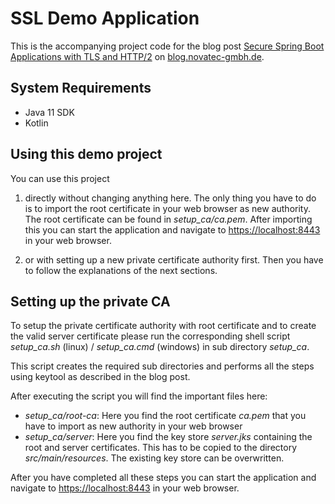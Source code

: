# SSL Demo Application

This is the accompanying project code for the blog post [Secure Spring Boot Applications with TLS and HTTP/2](https://www.novatec-gmbh.de/en/blog/spring-boot-applications-tls-http2/) 
on [blog.novatec-gmbh.de](https://blog.novatec-gmbh.de).

## System Requirements

* Java 11 SDK
* Kotlin

## Using this demo project

You can use this project 

1. directly without changing anything here.
The only thing you have to do is to import the root certificate in 
your web browser as new authority. The root certificate can be found
in *setup_ca/ca.pem*. After importing this you can start the application and 
navigate to [https://localhost:8443](https://localhost:8443) in your web browser.

2. or with setting up a new private certificate authority first. Then you have to follow the
explanations of the next sections.  

## Setting up the private CA

To setup the private certificate authority with root certificate and to create the valid
server certificate please run the corresponding shell script *setup_ca.sh* (linux) / *setup_ca.cmd* (windows) 
in sub directory *setup_ca*.

This script creates the required sub directories and performs all the steps using keytool
as described in the blog post.

After executing the script you will find the important files here:

* _setup_ca/root-ca_: Here you find the root certificate *ca.pem* that you have to import as new authority in your web browser
* _setup_ca/server_: Here you find the key store *server.jks* containing the root and server certificates. 
This has to be copied to the directory *src/main/resources*. The existing key store can be overwritten.

After you have completed all these steps you can start the application and 
navigate to [https://localhost:8443](https://localhost:8443) in your web browser.
   
